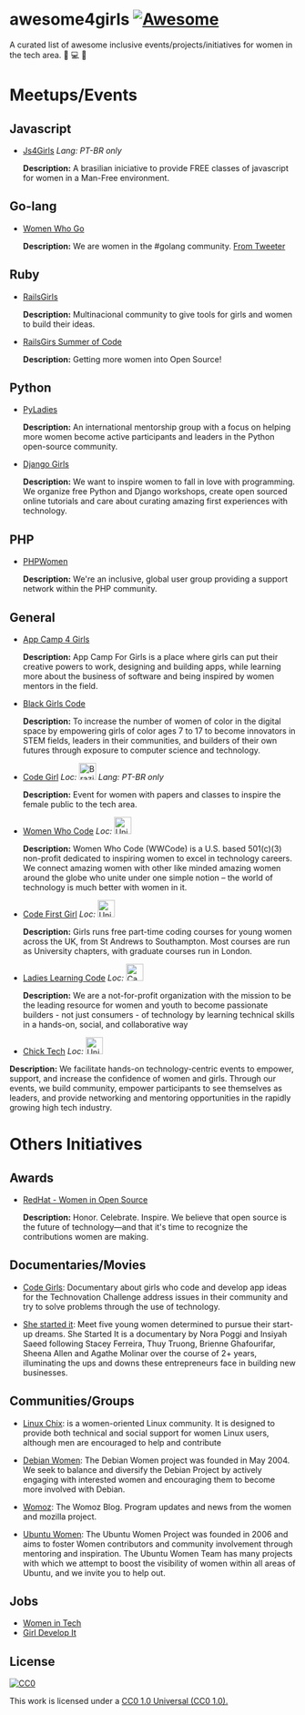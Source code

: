 # awesome4girls [![Awesome](https://cdn.rawgit.com/sindresorhus/awesome/d7305f38d29fed78fa85652e3a63e154dd8e8829/media/badge.svg)](https://github.com/sindresorhus/awesome)
A curated list of awesome inclusive events/projects/initiatives for women in the tech area. :rose: :computer: :gift_heart:

# Meetups/Events
## Javascript
  - [Js4Girls](http://js4girls.com/) *Lang: PT-BR only*

    **Description:** A brasilian iniciative to provide FREE classes of javascript for women in a Man-Free environment.

## Go-lang
  - [Women Who Go](http://www.womenwhogo.org/)
  
    **Description:** We are women in the #golang community. [From Tweeter](https://twitter.com/womenwhogo)


## Ruby
  - [RailsGirls](http://railsgirls.com/)

    **Description:** Multinacional community to give tools for girls and women to build their ideas.

  - [RailsGirs Summer of Code](http://railsgirlssummerofcode.org/)

    **Description:** Getting more women into Open Source!

## Python
  - [PyLadies](http://www.pyladies.com/)

    **Description:** An international mentorship group with a focus on helping more women become active participants and leaders in the Python open-source community.

  - [Django Girls](https://djangogirls.org/)

    **Description:** We want to inspire women to fall in love with programming.
We organize free Python and Django workshops, create open sourced online tutorials and care about curating amazing first experiences with technology.

## PHP
  - [PHPWomen](https://phpwomen.org/)

    **Description:** We're an inclusive, global user group providing a support network within the PHP community.

## General
  - [App Camp 4 Girls](http://appcamp4girls.com/)
   
    **Description:**  App Camp For Girls is a place where girls can put their creative powers to work, designing and building apps, while learning more about the business of software and being inspired by women mentors in the field.

  - [Black Girls Code](http://www.blackgirlscode.com/)

    **Description:** To increase the number of women of color in the digital space by empowering girls of color ages 7 to 17 to become innovators in STEM fields, leaders in their communities, and builders of their own futures through exposure to computer science and technology.

  - [Code Girl](http://www.euvou.codegirl.com.br/) 
*Loc:* <img src="https://upload.wikimedia.org/wikipedia/en/0/05/Flag_of_Brazil.svg" alt="Brazil" width="30">
*Lang: PT-BR only*

    **Description:** Event for women with papers and classes to inspire the female public to the tech area.

  - [Women Who Code](https://www.womenwhocode.com) *Loc:* <img src="https://upload.wikimedia.org/wikipedia/en/a/a4/Flag_of_the_United_States.svg" alt="United States" width="30">

    **Description:** Women Who Code (WWCode) is a U.S. based 501(c)(3) non-profit dedicated to inspiring women to excel in technology careers. We connect amazing women with other like minded amazing women around the globe who unite under one simple notion – the world of technology is much better with women in it.
    
  - [Code First Girl](http://www.codefirstgirls.org.uk/courses.html)
*Loc:* <img src="https://upload.wikimedia.org/wikipedia/en/a/ae/Flag_of_the_United_Kingdom.svg" alt="United Kingdom" width="30">
  
    **Description:** Girls runs free part-time coding courses for young women across the UK, from St Andrews to Southampton. Most courses are run as University chapters, with graduate  courses run in London.

  - [Ladies Learning Code](http://ladieslearningcode.com/)
*Loc:* <img src="https://upload.wikimedia.org/wikipedia/en/c/cf/Flag_of_Canada.svg" alt="Canada" width="30">
  
    **Description:** We are a not-for-profit organization with the mission to be the leading resource for women and youth to become passionate builders - not just consumers - of technology by learning technical skills in a hands-on, social, and collaborative way

  - [Chick Tech](http://chicktech.org/) *Loc:* <img src="https://upload.wikimedia.org/wikipedia/en/a/a4/Flag_of_the_United_States.svg" alt="United States" width="30">

  **Description:** We facilitate hands-on technology-centric events to empower, support, and increase the confidence of women and girls.  Through our events, we build community, empower participants to see themselves as leaders, and provide networking and mentoring opportunities in the rapidly growing high tech industry.

# Others Initiatives

## Awards
  - [RedHat - Women in Open Source](https://www.redhat.com/en/about/women-in-open-source)

    **Description:** Honor. Celebrate. Inspire.
We believe that open source is the future of technology—and that it's time to recognize the contributions women are making.

## Documentaries/Movies
  - [Code Girls](http://www.codegirlmovie.com/): Documentary about girls who code and develop app ideas for the Technovation Challenge address issues in their community and try to solve problems through the use of technology.

  - [She started it](http://www.shestarteditfilm.com/): Meet five young women determined to pursue their start-up dreams. She Started It is a documentary by Nora Poggi and Insiyah Saeed following Stacey Ferreira, Thuy Truong, Brienne Ghafourifar, Sheena Allen and Agathe Molinar over the course of 2+ years, illuminating the ups and downs these entrepreneurs face in building new businesses.
 
## Communities/Groups
  - [Linux Chix](https://en.wikipedia.org/wiki/LinuxChix): is a women-oriented Linux community. It is designed to provide both technical and social support for women Linux users, although men are encouraged to help and contribute

  - [Debian Women](https://www.debian.org/women/): The Debian Women project was founded in May 2004. We seek to balance and diversify the Debian Project by actively engaging with interested women and encouraging them to become more involved with Debian. 
  - [Womoz](http://www.womoz.org/blog/): The Womoz Blog. Program updates and news from the women and mozilla project.

  - [Ubuntu Women](http://wiki.ubuntu-women.org/): The Ubuntu Women Project was founded in 2006 and aims to foster Women contributors and community involvement through mentoring and inspiration. The Ubuntu Women Team has many projects with which we attempt to boost the visibility of women within all areas of Ubuntu, and we invite you to help out.
  
## Jobs
  - [Women in Tech](http://www.womenintechnology.co.uk/)
  - [Girl Develop It](https://www.girldevelopit.com/)


## License

[![CC0](https://i.creativecommons.org/p/zero/1.0/88x31.png)](https://creativecommons.org/publicdomain/zero/1.0/)

This work is licensed under a [CC0 1.0 Universal (CC0 1.0).](https://creativecommons.org/publicdomain/zero/1.0/)
